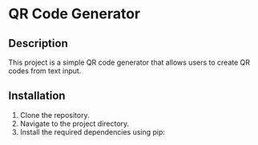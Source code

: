 # QR Code Generator

## Description
This project is a simple QR code generator that allows users to create QR codes from text input.

## Installation
1. Clone the repository.
2. Navigate to the project directory.
3. Install the required dependencies using pip:
